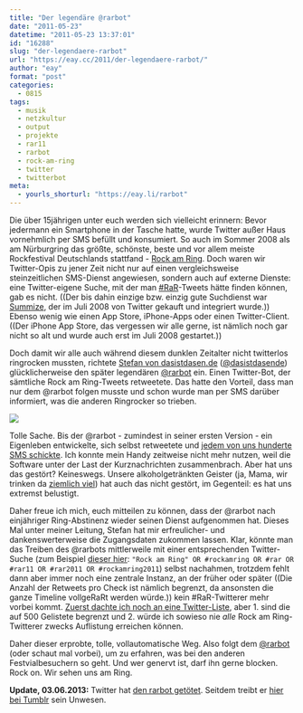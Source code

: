 ```yaml
---
title: "Der legendäre @rarbot"
date: "2011-05-23"
datetime: "2011-05-23 13:37:01"
id: "16288"
slug: "der-legendaere-rarbot"
url: "https://eay.cc/2011/der-legendaere-rarbot/"
author: "eay"
format: "post"
categories:
  - 0815
tags:
  - musik
  - netzkultur
  - output
  - projekte
  - rar11
  - rarbot
  - rock-am-ring
  - twitter
  - twitterbot
meta:
  - yourls_shorturl: "https://eay.li/rarbot"
---
```


Die über 15jährigen unter euch werden sich vielleicht erinnern: Bevor jedermann ein Smartphone in der Tasche hatte, wurde Twitter außer Haus vornehmlich per SMS befüllt und konsumiert. So auch im Sommer 2008 als am Nürburgring das größte, schönste, beste und vor allem meiste Rockfestival Deutschlands stattfand - [Rock am Ring](//eay.cc/tag/rock-am-ring/). Doch waren wir Twitter-Opis zu jener Zeit nicht nur auf einen vergleichsweise steinzeitlichen SMS-Dienst angewiesen, sondern auch auf externe Dienste: eine Twitter-eigene Suche, mit der man [#RaR](https://twitter.com/#!/search/%23RaR)\-Tweets hätte finden können, gab es nicht. ((Der bis dahin einzige bzw. einzig gute Suchdienst war [Summize](http://twitter.com/summize), der im Juli 2008 von Twitter gekauft und integriert wurde.)) Ebenso wenig wie einen App Store, iPhone-Apps oder einen Twitter-Client. ((Der iPhone App Store, das vergessen wir alle gerne, ist nämlich noch gar nicht so alt und wurde auch erst im Juli 2008 gestartet.))

Doch damit wir alle auch während diesem dunklen Zeitalter nicht twitterlos ringrocken mussten, richtete [Stefan von dasistdasen.de](http://dasistdasen.de/) ([@dasistdasende](http://twitter.com/dasistdasende)) glücklicherweise den später legendären [@rarbot](http://twitter.com/rarbot) ein. Einen Twitter-Bot, der sämtliche Rock am Ring-Tweets retweetete. Das hatte den Vorteil, dass man nur dem @rarbot folgen musste und schon wurde man per SMS darüber informiert, was die anderen Ringrocker so trieben.

[![](https://eay.cc/uploads/2011/rarbot.gif)](http://twitter.com/rarbot)

Tolle Sache. Bis der @rarbot - zumindest in seiner ersten Version - ein Eigenleben entwickelte, sich selbst retweetete und [jedem von uns hunderte SMS schickte](http://www.cl.ly/704f). Ich konnte mein Handy zeitweise nicht mehr nutzen, weil die Software unter der Last der Kurznachrichten zusammenbrach. Aber hat uns das gestört? Keineswegs. Unsere alkoholgetränkten Geister (ja, Mama, wir trinken da [ziemlich viel](http://twitpic.com/1s5mu2)) hat auch das nicht gestört, im Gegenteil: es hat uns extremst belustigt.

Daher freue ich mich, euch mitteilen zu können, dass der @rarbot nach einjähriger Ring-Abstinenz wieder seinen Dienst aufgenommen hat. Dieses Mal unter meiner Leitung, Stefan hat mir erfreulicher- und dankenswerterweise die Zugangsdaten zukommen lassen. Klar, könnte man das Treiben des @rarbots mittlerweile mit einer entsprechenden Twitter-Suche (zum Beispiel [dieser hier](http://twitter.com/#!/search/%22Rock%20am%20Ring%22%20OR%20%23rockamring%20OR%20%23rar%20OR%20%23rar11%20OR%20%23rar2011%20OR%20%23rockamring2011): `"Rock am Ring" OR #rockamring OR #rar OR #rar11 OR #rar2011 OR #rockamring2011`) selbst nachahmen, trotzdem fehlt dann aber immer noch eine zentrale Instanz, an der früher oder später ((Die Anzahl der Retweets pro Check ist nämlich begrenzt, da ansonsten die ganze Timeline vollgeRaRt werden würde.)) kein #RaR-Twitterer mehr vorbei kommt. [Zuerst dachte ich noch an eine Twitter-Liste](http://twitter.com/Eay/status/72282187445182464), aber 1. sind die auf 500 Gelistete begrenzt und 2. würde ich sowieso nie _alle_ Rock am Ring-Twitterer zwecks Auflistung erreichen können.

Daher dieser erprobte, tolle, vollautomatische Weg. Also folgt dem [@rarbot](http://twitter.com/rarbot) (oder schaut mal vorbei), um zu erfahren, was bei den anderen Festvialbesuchern so geht. Und wer genervt ist, darf ihn gerne blocken. Rock on. Wir sehen uns am Ring.

**Update, 03.06.2013:** Twitter hat [den rarbot getötet](//eay.cc/2013/der-rarbot-ist-tot-lang-lebe-der-rarbot/). Seitdem treibt er [hier bei Tumblr](http://rarbot.tumblr.com/) sein Unwesen.
